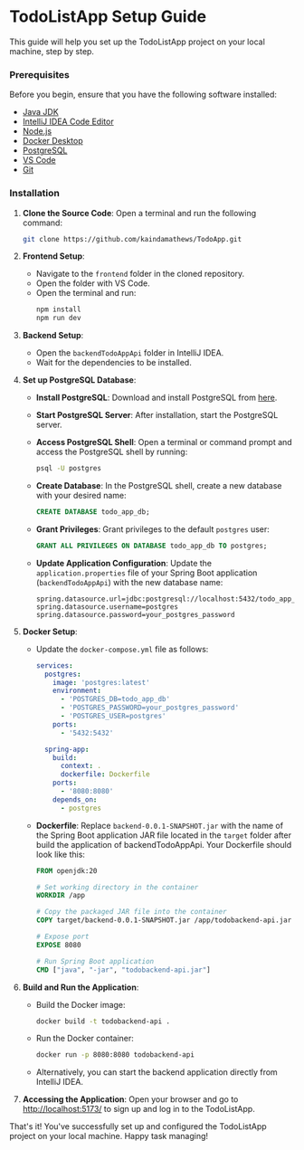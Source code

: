 # TodoListApp Setup Guide

This guide will help you set up the TodoListApp project on your local machine, step by step.

### Prerequisites
Before you begin, ensure that you have the following software installed:

- [Java JDK](https://www.oracle.com/java/technologies/downloads/)
- [IntelliJ IDEA Code Editor](https://www.jetbrains.com/idea/download/?section=windows)
- [Node.js](https://nodejs.org/en/download)
- [Docker Desktop](https://docs.docker.com/desktop/install/windows-install/)
- [PostgreSQL](https://www.postgresql.org/download/)
- [VS Code](https://code.visualstudio.com/download)
- [Git](https://git-scm.com/download/win)

### Installation

1. **Clone the Source Code**: Open a terminal and run the following command:
    ```bash
    git clone https://github.com/kaindamathews/TodoApp.git
    ```

2. **Frontend Setup**:
   - Navigate to the `frontend` folder in the cloned repository.
   - Open the folder with VS Code.
   - Open the terminal and run:
     ```bash
     npm install
     npm run dev
     ```
   
3. **Backend Setup**:
   - Open the `backendTodoAppApi` folder in IntelliJ IDEA.
   - Wait for the dependencies to be installed.

4. **Set up PostgreSQL Database**:

   - **Install PostgreSQL**: Download and install PostgreSQL from [here](https://www.postgresql.org/download/).
   
   - **Start PostgreSQL Server**: After installation, start the PostgreSQL server.

   - **Access PostgreSQL Shell**: Open a terminal or command prompt and access the PostgreSQL shell by running:
     ```bash
     psql -U postgres
     ```

   - **Create Database**: In the PostgreSQL shell, create a new database with your desired name:
     ```sql
     CREATE DATABASE todo_app_db;
     ```
   
   - **Grant Privileges**: Grant privileges to the default `postgres` user:
     ```sql
     GRANT ALL PRIVILEGES ON DATABASE todo_app_db TO postgres;
     ```

   - **Update Application Configuration**: Update the `application.properties` file of your Spring Boot application (`backendTodoAppApi`) with the new database name:
     ```properties
     spring.datasource.url=jdbc:postgresql://localhost:5432/todo_app_db
     spring.datasource.username=postgres
     spring.datasource.password=your_postgres_password
     ```

5. **Docker Setup**:
   - Update the `docker-compose.yml` file as follows:
     ```yaml
     services:
       postgres:
         image: 'postgres:latest'
         environment:
           - 'POSTGRES_DB=todo_app_db'
           - 'POSTGRES_PASSWORD=your_postgres_password'
           - 'POSTGRES_USER=postgres'
         ports:
           - '5432:5432'

       spring-app:
         build:
           context: .
           dockerfile: Dockerfile
         ports:
           - '8080:8080'
         depends_on:
           - postgres
     ```

   - **Dockerfile**: 
     Replace `backend-0.0.1-SNAPSHOT.jar` with the name of the Spring Boot application JAR file located in the `target` folder after build the application of backendTodoAppApi. Your Dockerfile should look like this:
     ```Dockerfile
     FROM openjdk:20

     # Set working directory in the container
     WORKDIR /app

     # Copy the packaged JAR file into the container
     COPY target/backend-0.0.1-SNAPSHOT.jar /app/todobackend-api.jar

     # Expose port
     EXPOSE 8080

     # Run Spring Boot application
     CMD ["java", "-jar", "todobackend-api.jar"]
     ```

6. **Build and Run the Application**:
   - Build the Docker image:
     ```bash
     docker build -t todobackend-api .
     ```

   - Run the Docker container:
     ```bash
     docker run -p 8080:8080 todobackend-api
     ```

   - Alternatively, you can start the backend application directly from IntelliJ IDEA.

7. **Accessing the Application**:
   Open your browser and go to [http://localhost:5173/](http://localhost:5173/) to sign up and log in to the TodoListApp.

That's it! You've successfully set up and configured the TodoListApp project on your local machine. Happy task managing!